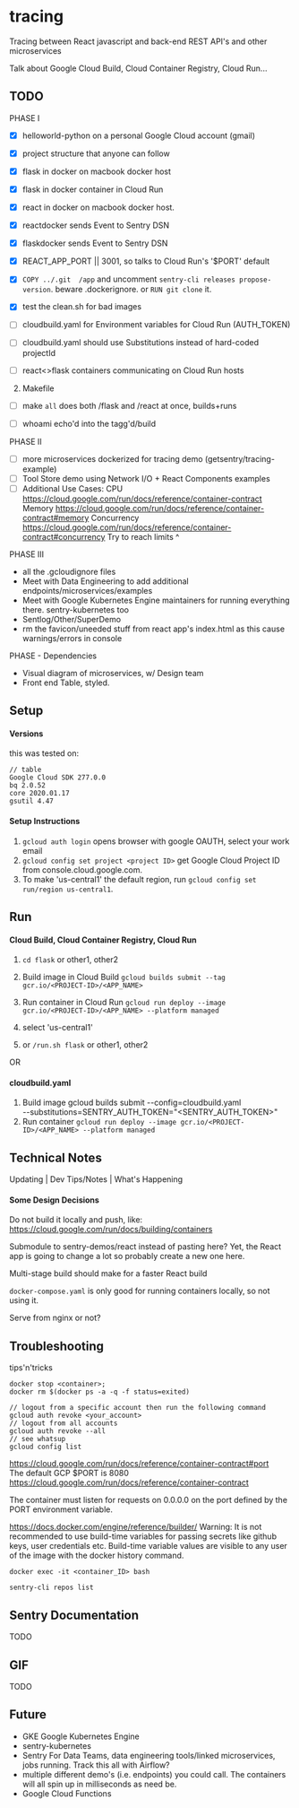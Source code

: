 # tracing
Tracing between React javascript and back-end REST API's and other microservices

Talk about Google Cloud Build, Cloud Container Registry, Cloud Run...

## TODO
PHASE I
- [x] helloworld-python on a personal Google Cloud account (gmail)
- [x] project structure that anyone can follow
- [x] flask in docker on macbook docker host
- [x] flask in docker container in Cloud Run
- [x] react in docker on macbook docker host. 
- [x] reactdocker sends Event to Sentry DSN
- [x] flaskdocker sends Event to Sentry DSN
- [x] REACT_APP_PORT || 3001, so talks to Cloud Run's '$PORT' default
- [x] `COPY ../.git  /app` and uncomment `sentry-cli releases propose-version`. beware .dockerignore. or `RUN git clone` it.
- [x] test the clean.sh for bad images

- [ ] cloudbuild.yaml for Environment variables for Cloud Run (AUTH_TOKEN)
- [ ] cloudbuild.yaml should use Substitutions instead of hard-coded projectId
- [ ] react<>flask containers communicating on Cloud Run hosts


2. Makefile
- [ ] make `all` does both /flask and /react at once, builds+runs
- [ ] whoami echo'd into the tagg'd/build


PHASE II
- [ ] more microservices dockerized for tracing demo (getsentry/tracing-example)
- [ ] Tool Store demo using Network I/O + React Components examples
- [ ] Additional Use Cases:
CPU https://cloud.google.com/run/docs/reference/container-contract 
Memory https://cloud.google.com/run/docs/reference/container-contract#memory 
Concurrency https://cloud.google.com/run/docs/reference/container-contract#concurrency
Try to reach limits ^

PHASE III
- all the .gcloudignore files
- Meet with Data Engineering to add additional endpoints/microservices/examples
- Meet with Google Kubernetes Engine maintainers for running everything there. sentry-kubernetes too
- Sentlog/Other/SuperDemo
- rm the favicon/uneeded stuff from react app's index.html as this cause warnings/errors in console

PHASE - Dependencies
- Visual diagram of microservices, w/ Design team
- Front end Table, styled.

## Setup
#### Versions
this was tested on:
```
// table
Google Cloud SDK 277.0.0
bq 2.0.52
core 2020.01.17
gsutil 4.47
```
#### Setup Instructions
1. `gcloud auth login` opens browser with google OAUTH, select your work email
2. `gcloud config set project <project ID>` get Google Cloud Project ID from console.cloud.google.com.
3. To make 'us-central1' the default region, run `gcloud config set run/region us-central1`.

## Run
#### Cloud Build, Cloud Container Registry, Cloud Run
1. `cd flask` or other1, other2
2. Build image in Cloud Build
`gcloud builds submit --tag gcr.io/<PROJECT-ID>/<APP_NAME>`

3. Run container in Cloud Run
`gcloud run deploy --image gcr.io/<PROJECT-ID>/<APP_NAME> --platform managed`
4. select 'us-central1'
5. or `/run.sh flask` or other1, other2

OR

#### cloudbuild.yaml
1. Build image
gcloud builds submit --config=cloudbuild.yaml \
    --substitutions=SENTRY_AUTH_TOKEN="<SENTRY_AUTH_TOKEN>"
2. Run container
`gcloud run deploy --image gcr.io/<PROJECT-ID>/<APP_NAME> --platform managed`

## Technical Notes
Updating | Dev Tips/Notes | What's Happening
#### Some Design Decisions
Do not build it locally and push, like: https://cloud.google.com/run/docs/building/containers

Submodule to sentry-demos/react instead of pasting here? Yet, the React app is going to change a lot so probably create a new one here.

Multi-stage build should make for a faster React build

`docker-compose.yaml` is only good for running containers locally, so not using it.

Serve from nginx or not?

## Troubleshooting
tips'n'tricks
```
docker stop <container>;
docker rm $(docker ps -a -q -f status=exited)
```

```
// logout from a specific account then run the following command
gcloud auth revoke <your_account>
// logout from all accounts
gcloud auth revoke --all
// see whatsup
gcloud config list
```

https://cloud.google.com/run/docs/reference/container-contract#port  
The default GCP $PORT is 8080 https://cloud.google.com/run/docs/reference/container-contract

The container must listen for requests on 0.0.0.0 on the port defined by the PORT environment variable.


https://docs.docker.com/engine/reference/builder/
Warning: It is not recommended to use build-time variables for passing secrets like github keys, user credentials etc. Build-time variable values are visible to any user of the image with the docker history command.


`docker exec -it <container_ID> bash`

`sentry-cli repos list`

## Sentry Documentation
TODO

## GIF
TODO

## Future
- GKE Google Kubernetes Engine
- sentry-kubernetes
- Sentry For Data Teams, data engineering tools/linked microservices, jobs running. Track this all with Airflow?
- multiple different demo's (i.e. endpoints) you could call. The containers will all spin up in milliseconds as need be.
- Google Cloud Functions